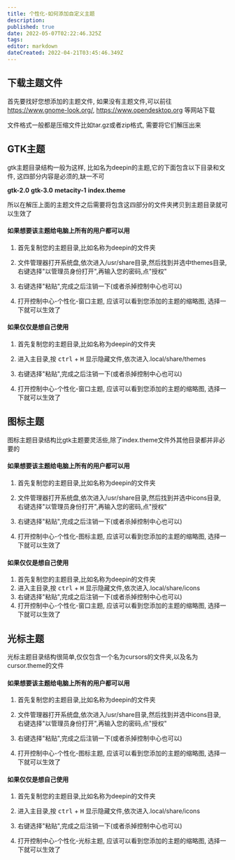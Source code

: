 ```yaml
---
title: 个性化-如何添加自定义主题
description: 
published: true
date: 2022-05-07T02:22:46.325Z
tags: 
editor: markdown
dateCreated: 2022-04-21T03:45:46.349Z
---
```


## 下载主题文件

首先要找好您想添加的主题文件, 如果没有主题文件,可以前往 https://www.gnome-look.org/, https://www.opendesktop.org 等网站下载

文件格式一般都是压缩文件比如tar.gz或者zip格式, 需要将它们解压出来

## GTK主题

gtk主题目录结构一般为这样, 比如名为deepin的主题,它的下面包含以下目录和文件, 这四部分内容是必须的,缺一不可

**gtk-2.0**
**gtk-3.0**
**metacity-1**
**index.theme**

所以在解压上面的主题文件之后需要将包含这四部分的文件夹拷贝到主题目录就可以生效了

#### 如果想要该主题给电脑上所有的用户都可以用

1. 首先复制您的主题目录,比如名称为deepin的文件夹

2. 文件管理器打开系统盘,依次进入/usr/share目录,然后找到并选中themes目录, 右键选择"以管理员身份打开",再输入您的密码,点"授权"

3. 右键选择"粘贴",完成之后注销一下(或者杀掉控制中心也可以)

4. 打开控制中心-个性化-窗口主题, 应该可以看到您添加的主题的缩略图, 选择一下就可以生效了


#### 如果仅仅是想自己使用

1. 首先复制您的主题目录,比如名称为deepin的文件夹

2. 进入主目录,按 <kbd>ctrl</kbd> + <kbd>H</kbd> 显示隐藏文件,依次进入.local/share/themes

3. 右键选择"粘贴",完成之后注销一下(或者杀掉控制中心也可以)

4. 打开控制中心-个性化-窗口主题, 应该可以看到您添加的主题的缩略图, 选择一下就可以生效了

## 图标主题

图标主题目录结构比gtk主题要灵活些,除了index.theme文件外其他目录都并非必要的

#### 如果想要该主题给电脑上所有的用户都可以用

1. 首先复制您的主题目录,比如名称为deepin的文件夹

2. 文件管理器打开系统盘,依次进入/usr/share目录,然后找到并选中icons目录, 右键选择"以管理员身份打开",再输入您的密码,点"授权"

3. 右键选择"粘贴",完成之后注销一下(或者杀掉控制中心也可以)

4. 打开控制中心-个性化-图标主题, 应该可以看到您添加的主题的缩略图, 选择一下就可以生效了

#### 如果仅仅是想自己使用

1. 首先复制您的主题目录,比如名称为deepin的文件夹
2. 进入主目录,按 <kbd>ctrl</kbd> + <kbd>H</kbd> 显示隐藏文件,依次进入.local/share/icons
3. 右键选择"粘贴",完成之后注销一下(或者杀掉控制中心也可以)
4. 打开控制中心-个性化-窗口主题, 应该可以看到您添加的主题的缩略图, 选择一下就可以生效了

## 光标主题

光标主题目录结构很简单,仅仅包含一个名为cursors的文件夹,以及名为cursor.theme的文件

#### 如果想要该主题给电脑上所有的用户都可以用

1. 首先复制您的主题目录,比如名称为deepin的文件夹

2. 文件管理器打开系统盘,依次进入/usr/share目录,然后找到并选中icons目录, 右键选择"以管理员身份打开",再输入您的密码,点"授权"

3. 右键选择"粘贴",完成之后注销一下(或者杀掉控制中心也可以)

4. 打开控制中心-个性化-图标主题, 应该可以看到您添加的主题的缩略图, 选择一下就可以生效了

#### 如果仅仅是想自己使用

1. 首先复制您的主题目录,比如名称为deepin的文件夹

2. 进入主目录,按 <kbd>ctrl</kbd> + <kbd>H</kbd> 显示隐藏文件,依次进入.local/share/icons

3. 右键选择"粘贴",完成之后注销一下(或者杀掉控制中心也可以)

4. 打开控制中心-个性化-光标主题, 应该可以看到您添加的主题的缩略图, 选择一下就可以生效了
